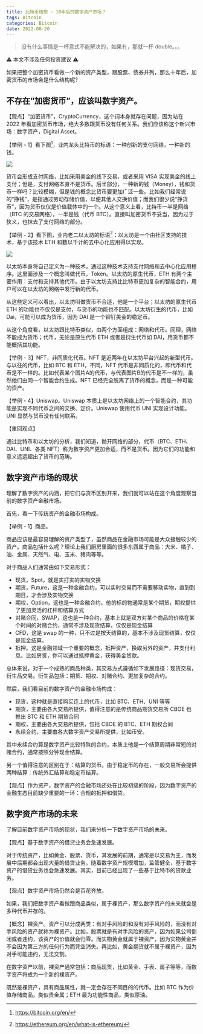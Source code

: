 ```yaml
---
title: 比特币随想 - 10年后的数字资产市场？
tags: Bitcoin
categories: Bitcoin
date: 2022-08-20
---
```


> 没有什么事情是一杯意式不能解决的，如果有，那就一杯 double。。。

:warning: 本文不涉及任何投资建议 :warning: 

如果把整个加密货币看做一个新的资产类型，跟股票、债券并列，那么十年后，加密货币的市场会是什么结构呢?

## 不存在“加密货币”，应该叫数字资产。

【观点】“加密货币”，CryptoCurrency，这个词本身就存在问题，因为站在 2022 年看加密货币市场，绝大多数跟货币没有任何关系。我们应该称这个新兴市场：数字资产，Digital Asset。

【举例 - 1】看下图[^bitcoin]，业内龙头比特币的标语：一种创新的支付网络，一种新的钱。

![](https://i.imgur.com/iaVHzjd.png)

货币会形成支付网络，比如采用美金的线下交易，或者采用 VISA 实现美金的线上支付；但是，支付网络本身不是货币。后半部分，一种新的钱（Money），钱和货币一样吗？比较模糊，但是钱的概念比货币要更加广泛一些。比如我们经常说的“挣钱”，是指通过劳动存储价值，以便其他人交换价值；而我们很少说“挣货币”，因为货币仅仅是价值载体中的一个。从这个意义上看，比特币一半是网络（BTC 的交易网络），一半是钱（代币 BTC）。直接叫加密货币不妥当，因为过于狭义，也抹去了支付网络的部分。

【举例 - 2】看下图，业内老二以太坊的标语[^eth]：以太坊是一个由社区支持的技术，基于该技术 ETH 和数以千计的去中心化应用得以实现。

![](https://i.imgur.com/KYsJSvu.png)

以太坊本身将自己定义为一种技术，通过这种技术支持支付网络和去中心化应用程序。这里面涉及一个概念叫做代币，Token。以太坊的原生代币，ETH 有两个主要作用：支付和支持其他代币。由于以太坊支持比比特币更加复杂的智能合约，用户可以在以太坊的网络中发行新的代币。

从这些定义可以看出，以太坊叫做货币不合适，他是一个平台；以太坊的原生代币 ETH 的功能也不仅仅是支付，与货币的功能也不匹配。以太坊衍生的代币，比如 Dai，可能可以成为货币，因为 DAI 是一个铆钉美金的稳定币。

从这个角度看，以太坊跟比特币类似，由两个方面组成：网络和代币。同理，网络不能成为货币；代币，无论是原生代币 ETH 或者是衍生代币如 DAI，用货币都不能概括其功能。

【举例 - 3】NFT，非同质化代币。NFT 是近两年在以太坊平台兴起的新型代币。与以往的代币，比如 BTC 和 ETH，不同，NFT 代币是非同质化的，即代币和代币是不一样的。比如代表某个图片A的代币，与代表图片B的代币是不一样的，虽然他们由同一个智能合约生成。NFT 已经完全脱离了货币的概念，而是一种可能的资产。

【举例 - 4】Uniswap。Uniswap 本质上是以太坊网络上的一个智能合约，其功能是实现不同代币之间的交换、定价。Uniswap 使用代币 UNI 实现设计功能。UNI 显然与货币没有任何联系。

【重回观点】

通过比特币和以太坊的分析，我们知道，抛开网络的部分，代币（BTC、ETH、DAI、UNI、各类 NFT）称为数字资产更加合适，而不是货币。因为它们的功能和意义远远超出了货币的范畴。

## 数字资产市场的现状

理解了数字资产的内涵，把它们与货币区别开来，我们就可以站在这个角度观察当前的数字资产金融市场。

首先，看一下传统资产的金融市场构成。

【举例 - 1】商品。

商品应该是最容易理解的资产类型了，虽然商品在金融市场可能是大众接触较少的资产。商品包括什么呢？理论上我们厨房里面的很多东西属于商品：大米、橘子、油、金属、天然气、电、玉米、猪肉等等。

对于商品人们通常由如下交易形式：

- 现货，Spot，就是实打实的实物交换
- 期货，Future，这是一种金融合约，可以实时交易而不需要移动实物，直到到期日，才会涉及实物交换
- 期权，Option，这也是一种金融合约，他的标的物通常是某个期货，期权提供了更加灵活的杠杆和结算方式
- 对赌合同，SWAP，这也是一种合约，基本上就是双方对某个商品的价格在某个时间的对赌合约，通常不涉及现货结算，仅仅是现金结算
- CFD，这是 swap 的一种，只不过是按天结算的，基本不涉及现货结算，仅仅是现金结算。
- 抵押。这是金融领域一个重要的概念，抵押资产，换取另外的资产，并支付利息。比如房贷，你可以通过抵押黄金，获得美金贷款。

总体来说，对于一个成熟的商品种类，其交易方式遵循如下发展路径：现货交易，衍生品交易。衍生品包括：期货、期权、对赌合约、更加复杂的合约。

然后，我们看目前的数字资产的金融市场构成：

- 现货，这种就是直接购买连上的代币，比如 BTC、ETH、UNI 等等
- 期货，主要由各大交易所提供，值得注意的是传统商品期货交易所 CBOE 也推出 BTC 和 ETH 期货合同
- 期权，主要由各大交易所提供，包括 CBOE 的 BTC、ETH 期权合同
- 永续合约，主要由各大数字资产交易所提供，比如币安。

其中永续合约算是数字资产比较特殊的合约，本质上他是一个结算周期非常短的对赌合约，通常按照分钟现金结算。

另一个值得注意的区别在于：结算的货币。由于稳定币的存在，一般交易所会提供两种结算：传统外汇结算和稳定币结算。

【观点】作为资产，数字资产的金融市场还处在比较初级的阶段，因为数字资产的金融生态目前缺少重要的一环：合规的抵押和借贷。

## 数字资产市场的未来

了解目前数字资产市场的现状，我们来分析一下数字资产市场的未来。

【观点】基于数字资产的借贷业务会急速发展。

对于传统资产，比如黄金、股票、货币，其发展的前期，通常是以交易为主，而发展中后期都会出现大量的借贷业务。随着数字资产规模增加，监管健全，基于数字资产的借贷业务也会急速发展。其实，目前已经出现了一些基于比特币的贷款业务。

【观点】数字资产市场仍然会是百花齐放。

如果，我们把数字资产看做跟商品类似，属于裸资产，那么数字资产的未来就会是多种代币并存的。

【概念】裸资产。资产可以分成两类：有对手风险的和没有对手风险的，而没有对手风险的资产就称为裸资产。比如，股票就是有对手风险的资产，因为如果公司倒闭或者违约，该资产的价值就会归零。而实物黄金就属于裸资产，因为实物黄金并不会因为第三方的任何行为而凭空消失。再比如，黄金期货就不属于裸资产，因为对手可能违约，无法交割。

在数字资产以前，裸资产通常包括：商品现货，比如黄金、手表、房子等等，而数字资产将成为一个新的裸资产。

既然是裸资产，具有商品属性，就一定会存在不同目的的代币。比如 BTC 作为价值存储商品，类似贵金属；ETH 最为功能性商品，类似原油。


[^bitcoin]: https://bitcoin.org/en/
[^eth]: https://ethereum.org/en/what-is-ethereum/